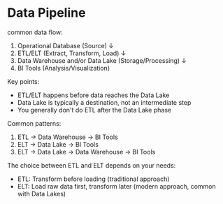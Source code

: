 # Data Pipeline

common data flow:

1. Operational Database (Source) ↓
2. ETL/ELT (Extract, Transform, Load) ↓
3. Data Warehouse and/or Data Lake (Storage/Processing) ↓
4. BI Tools (Analysis/Visualization)

Key points:

* ETL/ELT happens before data reaches the Data Lake
* Data Lake is typically a destination, not an intermediate step
* You generally don't do ETL after the Data Lake phase

Common patterns:

1. ETL → Data Warehouse → BI Tools
2. ELT → Data Lake → BI Tools
3. ELT → Data Lake → Data Warehouse → BI Tools

The choice between ETL and ELT depends on your needs:

* ETL: Transform before loading (traditional approach)
* ELT: Load raw data first, transform later (modern approach, common with Data Lakes)
